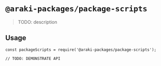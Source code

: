 # `@araki-packages/package-scripts`

> TODO: description

## Usage

```
const packageScripts = require('@araki-packages/package-scripts');

// TODO: DEMONSTRATE API
```
